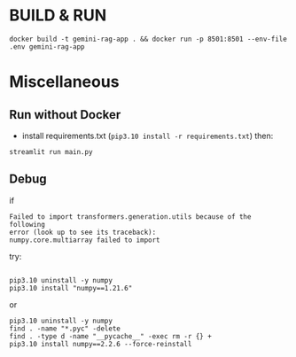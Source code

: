# BUILD & RUN
```
docker build -t gemini-rag-app . && docker run -p 8501:8501 --env-file .env gemini-rag-app
```
# Miscellaneous
## Run without Docker
- install requirements.txt (`pip3.10 install -r requirements.txt`) then:
```
streamlit run main.py
```
## Debug 
if 
```
Failed to import transformers.generation.utils because of the following 
error (look up to see its traceback):
numpy.core.multiarray failed to import
```
try:
```

pip3.10 uninstall -y numpy
pip3.10 install "numpy==1.21.6"

```
or
``` 
pip3.10 uninstall -y numpy
find . -name "*.pyc" -delete
find . -type d -name "__pycache__" -exec rm -r {} +
pip3.10 install numpy==2.2.6 --force-reinstall
```
